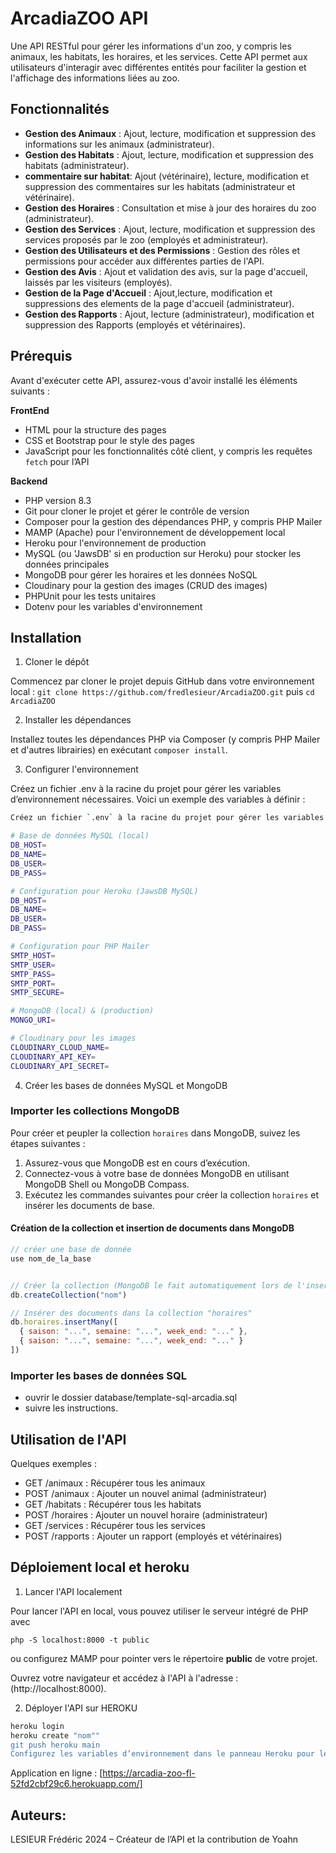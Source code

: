 # ArcadiaZOO API

Une API RESTful pour gérer les informations d'un zoo, y compris les animaux, les habitats, les horaires, et les services. Cette API permet aux utilisateurs d'interagir avec différentes entités pour faciliter la gestion et l'affichage des informations liées au zoo.

## Fonctionnalités

- **Gestion des Animaux** : Ajout, lecture, modification et suppression des informations sur les animaux (administrateur).
- **Gestion des Habitats** : Ajout, lecture, modification et suppression des habitats (administrateur).
- **commentaire sur habitat**: Ajout (vétérinaire), lecture, modification et suppression des commentaires sur les habitats  (administrateur et vétérinaire).
- **Gestion des Horaires** : Consultation et mise à jour des horaires du zoo (administrateur).
- **Gestion des Services** : Ajout, lecture, modification et suppression des services proposés par le zoo (employés et administrateur).
- **Gestion des Utilisateurs et des Permissions** : Gestion des rôles et permissions pour accéder aux différentes parties de l'API.
- **Gestion des Avis** : Ajout et validation des avis, sur la page d'accueil, laissés par les visiteurs (employés).
- **Gestion de la Page d'Accueil** : Ajout,lecture, modification et suppressions des elements de la page d'accueil (administrateur).
- **Gestion des Rapports** : Ajout, lecture (administrateur), modification et suppression des Rapports (employés et vétérinaires).

## Prérequis

Avant d'exécuter cette API, assurez-vous d'avoir installé les éléments suivants :

**FrontEnd**

- HTML pour la structure des pages
- CSS et Bootstrap pour le style des pages
- JavaScript pour les fonctionnalités côté client, y compris les requêtes `fetch` pour l’API

**Backend**

- PHP version 8.3
- Git pour cloner le projet et gérer le contrôle de version
- Composer pour la gestion des dépendances PHP, y compris PHP Mailer
- MAMP (Apache) pour l'environnement de développement local
- Heroku pour l'environnement de production
- MySQL (ou 'JawsDB' si en production sur Heroku) pour stocker les données principales
- MongoDB pour gérer les horaires et les données NoSQL
- Cloudinary pour la gestion des images (CRUD des images)
- PHPUnit pour les tests unitaires
- Dotenv pour les variables d'environnement

## Installation

1. Cloner le dépôt

Commencez par cloner le projet depuis GitHub dans votre environnement local : `git clone https://github.com/fredlesieur/ArcadiaZOO.git` puis `cd ArcadiaZOO`

2. Installer les dépendances

Installez toutes les dépendances PHP via Composer (y compris PHP Mailer et d'autres librairies) en exécutant `composer install`.

3. Configurer l'environnement

Créez un fichier .env à la racine du projet pour gérer les variables d’environnement nécessaires. Voici un exemple des variables à définir :

```bash
Créez un fichier `.env` à la racine du projet pour gérer les variables d’environnement nécessaires. Voici un exemple des variables à définir :

# Base de données MySQL (local)
DB_HOST=
DB_NAME=
DB_USER=
DB_PASS=

# Configuration pour Heroku (JawsDB MySQL)
DB_HOST=
DB_NAME=
DB_USER=
DB_PASS=

# Configuration pour PHP Mailer
SMTP_HOST=
SMTP_USER=
SMTP_PASS=
SMTP_PORT=
SMTP_SECURE=

# MongoDB (local) & (production)
MONGO_URI=

# Cloudinary pour les images
CLOUDINARY_CLOUD_NAME=
CLOUDINARY_API_KEY=
CLOUDINARY_API_SECRET=
```
4. Créer les bases de données MySQL et MongoDB
### Importer les collections MongoDB

Pour créer et peupler la collection `horaires` dans MongoDB, suivez les étapes suivantes :

1. Assurez-vous que MongoDB est en cours d’exécution.
2. Connectez-vous à votre base de données MongoDB en utilisant MongoDB Shell ou MongoDB Compass.
3. Exécutez les commandes suivantes pour créer la collection `horaires` et insérer les documents de base.

#### Création de la collection et insertion de documents dans MongoDB

```javascript
// créer une base de donnée
use nom_de_la_base


// Créer la collection (MongoDB le fait automatiquement lors de l'insertion, mais ceci est optionnel)
db.createCollection("nom")

// Insérer des documents dans la collection "horaires"
db.horaires.insertMany([
  { saison: "...", semaine: "...", week_end: "..." },
  { saison: "...", semaine: "...", week_end: "..." }
])
```
### Importer les bases de données SQL

- ouvrir le dossier database/template-sql-arcadia.sql
- suivre les instructions.

## Utilisation de l'API

Quelques exemples :

- GET /animaux : Récupérer tous les animaux
- POST /animaux : Ajouter un nouvel animal (administrateur)
- GET /habitats : Récupérer tous les habitats
- POST /horaires : Ajouter un nouvel horaire (administrateur)
- GET /services : Récupérer tous les services
- POST /rapports : Ajouter un rapport (employés et vétérinaires)


## Déploiement local et heroku

1. Lancer l'API localement

Pour lancer l'API en local, vous pouvez utiliser le serveur intégré de PHP avec

 `php -S localhost:8000 -t public`

ou configurez MAMP pour pointer vers le répertoire **public** de votre projet.

Ouvrez votre navigateur et accédez à l'API à l'adresse  :(http://localhost:8000).

2. Déployer l'API sur HEROKU

```bash
heroku login
heroku create "nom""
git push heroku main
Configurez les variables d’environnement dans le panneau Heroku pour les connecter aux services MySQL, MongoDB, et Cloudinary.
```

Application en ligne : [https://arcadia-zoo-fl-52fd2cbf29c6.herokuapp.com/]

## Auteurs:

LESIEUR Frédéric 2024 – Créateur de l’API
et la contribution de Yoahn 





